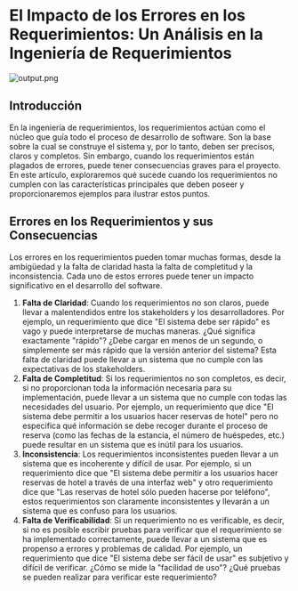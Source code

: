 # El Impacto de los Errores en los Requerimientos: Un Análisis en la Ingeniería de Requerimientos

![output.png](https://s3-us-west-2.amazonaws.com/secure.notion-static.com/dc2f2563-d1fb-4cb6-8493-cac3a5aa0bf1/output.png)

## Introducción

En la ingeniería de requerimientos, los requerimientos actúan como el núcleo que guía todo el proceso de desarrollo de software. Son la base sobre la cual se construye el sistema y, por lo tanto, deben ser precisos, claros y completos. Sin embargo, cuando los requerimientos están plagados de errores, puede tener consecuencias graves para el proyecto. En este artículo, exploraremos qué sucede cuando los requerimientos no cumplen con las características principales que deben poseer y proporcionaremos ejemplos para ilustrar estos puntos.

## Errores en los Requerimientos y sus Consecuencias

Los errores en los requerimientos pueden tomar muchas formas, desde la ambigüedad y la falta de claridad hasta la falta de completitud y la inconsistencia. Cada uno de estos errores puede tener un impacto significativo en el desarrollo del software.

1. **Falta de Claridad**: Cuando los requerimientos no son claros, puede llevar a malentendidos entre los stakeholders y los desarrolladores. Por ejemplo, un requerimiento que dice "El sistema debe ser rápido" es vago y puede interpretarse de muchas maneras. ¿Qué significa exactamente "rápido"? ¿Debe cargar en menos de un segundo, o simplemente ser más rápido que la versión anterior del sistema? Esta falta de claridad puede llevar a un sistema que no cumple con las expectativas de los stakeholders.
2. **Falta de Completitud**: Si los requerimientos no son completos, es decir, si no proporcionan toda la información necesaria para su implementación, puede llevar a un sistema que no cumple con todas las necesidades del usuario. Por ejemplo, un requerimiento que dice "El sistema debe permitir a los usuarios hacer reservas de hotel" pero no especifica qué información se debe recoger durante el proceso de reserva (como las fechas de la estancia, el número de huéspedes, etc.) puede resultar en un sistema que es inútil para los usuarios.
3. **Inconsistencia**: Los requerimientos inconsistentes pueden llevar a un sistema que es incoherente y difícil de usar. Por ejemplo, si un requerimiento dice que "El sistema debe permitir a los usuarios hacer reservas de hotel a través de una interfaz web" y otro requerimiento dice que "Las reservas de hotel sólo pueden hacerse por teléfono", estos requerimientos son claramente inconsistentes y llevarán a un sistema que es confuso para los usuarios.
4. **Falta de Verificabilidad**: Si un requerimiento no es verificable, es decir, si no es posible escribir pruebas para verificar que el requerimiento se ha implementado correctamente, puede llevar a un sistema que es propenso a errores y problemas de calidad. Por ejemplo, un requerimiento que dice "El sistema debe ser fácil de usar" es subjetivo y difícil de verificar. ¿Cómo se mide la "facilidad de uso"? ¿Qué pruebas se pueden realizar para verificar este requerimiento?
